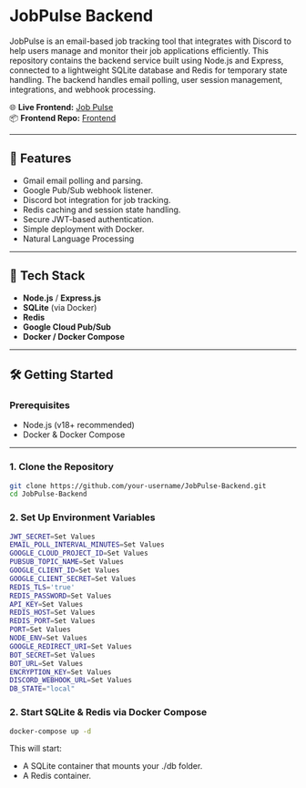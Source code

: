 # JobPulse Backend

JobPulse is an email-based job tracking tool that integrates with Discord to help users manage and monitor their job applications efficiently. This repository contains the backend service built using Node.js and Express, connected to a lightweight SQLite database and Redis for temporary state handling. The backend handles email polling, user session management, integrations, and webhook processing.

🌐 **Live Frontend:** [Job Pulse](https://job-pulse1.vercel.app)  
📦 **Frontend Repo:** [Frontend](https://github.com/Jeffawe/JobPulse)

---

## 🚀 Features

- Gmail email polling and parsing.
- Google Pub/Sub webhook listener.
- Discord bot integration for job tracking.
- Redis caching and session state handling.
- Secure JWT-based authentication.
- Simple deployment with Docker.
- Natural Language Processing

---

## 🧩 Tech Stack

- **Node.js** / **Express.js**
- **SQLite** (via Docker)
- **Redis**
- **Google Cloud Pub/Sub**
- **Docker / Docker Compose**

---

## 🛠️ Getting Started

### Prerequisites

- Node.js (v18+ recommended)
- Docker & Docker Compose

---

### 1. Clone the Repository

```bash
git clone https://github.com/your-username/JobPulse-Backend.git
cd JobPulse-Backend
```

### 2. Set Up Environment Variables

```bash
JWT_SECRET=Set Values
EMAIL_POLL_INTERVAL_MINUTES=Set Values
GOOGLE_CLOUD_PROJECT_ID=Set Values
PUBSUB_TOPIC_NAME=Set Values
GOOGLE_CLIENT_ID=Set Values
GOOGLE_CLIENT_SECRET=Set Values
REDIS_TLS='true'
REDIS_PASSWORD=Set Values
API_KEY=Set Values
REDIS_HOST=Set Values
REDIS_PORT=Set Values
PORT=Set Values
NODE_ENV=Set Values
GOOGLE_REDIRECT_URI=Set Values
BOT_SECRET=Set Values
BOT_URL=Set Values
ENCRYPTION_KEY=Set Values
DISCORD_WEBHOOK_URL=Set Values
DB_STATE="local"
```

### 2.  Start SQLite & Redis via Docker Compose
```bash
docker-compose up -d
```

This will start:
- A SQLite container that mounts your ./db folder.
- A Redis container.
